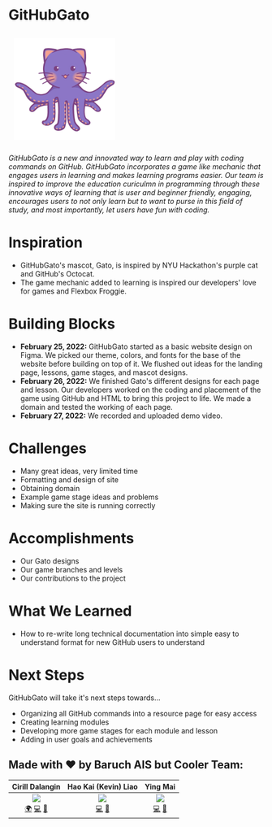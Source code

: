 # GitHubGato

<img src="./src/assets/OctoGato.png" width="200px;" style="margin: 10px"/>

*GitHubGato is a new and innovated way to learn and play with coding commands on GitHub. GitHubGato incorporates a game like mechanic that engages users in learning and makes learning programs easier. Our team is inspired to improve the education curiculmn in programming through these innovative ways of learning that is user and beginner friendly, engaging, encourages users to not only learn but to want to purse in this field of study, and most importantly, let users have fun with coding.*
# Inspiration
- GitHubGato's mascot, Gato, is inspired by NYU Hackathon's purple cat and GitHub's Octocat.
- The game mechanic added to learning is inspired our developers' love for games and Flexbox Froggie.
# Building Blocks
- **February 25, 2022:** GitHubGato started as a basic website design on Figma. We picked our theme, colors, and fonts for the base of the website before building on top of it. We flushed out ideas for the landing page, lessons, game stages, and mascot designs. 
- **February 26, 2022:** We finished Gato's different designs for each page and lesson. Our developers worked on the coding and placement of the game using GitHub and HTML to bring this project to life. We made a domain and tested the working of each page.
- **February 27, 2022:** We recorded and uploaded demo video.
# Challenges
- Many great ideas, very limited time
- Formatting and design of site
- Obtaining domain
- Example game stage ideas and problems
- Making sure the site is running correctly
# Accomplishments
- Our Gato designs
- Our game branches and levels
- Our contributions to the project
# What We Learned
- How to re-write long technical documentation into simple easy to understand format for new GitHub users to understand
# Next Steps
GitHubGato will take it's next steps towards...
- Organizing all GitHub commands into a resource page for easy access 
- Creating learning modules 
- Developing more game stages for each module and lesson 
- Adding in user goals and achievements 

## Made with ❤️ by Baruch AIS but Cooler Team:
| Cirill Dalangin | Hao Kai (Kevin) Liao | Ying Mai |
| :----: | :---: | :---: |
| [<img src="https://avatars2.githubusercontent.com/u/40480780?s=460&u=8c1edf8c533e2fb0a97dfce1342fcf2960a12c1b&v=4" width="100px;"/>](https://florenz.tech/)<br />[🌍](https://florenz.tech/) [💻](https://github.com/cdalangin) [🤝](https://www.linkedin.com/in/cfdalangin/) | [<img src="https://avatars.githubusercontent.com/u/75353560?v=4" width="100px;"/>](https://github.com/haokliao)<br /> [💻](https://github.com/haokliao) [🤝](https://www.linkedin.com/in/haokliao/) | [<img src="https://avatars.githubusercontent.com/u/100448478?v=4" width="100px;"/>](https://github.com/Maiyuwu)<br /> [💻](https://github.com/Maiyuwu) [🤝](https://www.linkedin.com/in/ying-m-mai/) |
